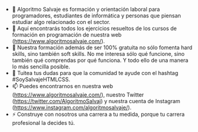 - 👋 Algoritmo Salvaje es formación y orientación laboral para programadores, estudiantes de informática y personas que piensan estudiar algo relacionado con el sector.
- 👀 Aquí encontrarás todos los ejercicios resueltos de los cursos de formación en programación de nuestra web (https://www.algoritmosalvaje.com/).
- 🌱 Nuestra formación además de ser 100% gratuita no sólo fomenta hard skills, sino también soft skills. No me interesa sólo qué funcione, sino también qué comprendas por qué funciona. Y todo ello de una manera lo más sencilla posible.
- 💞️ Tuitea tus dudas para que la comunidad te ayude con el hashtag #SoySalvajeHTMLCSS. 
- 📫 Puedes encontrarnos en nuestra web (https://www.algoritmosalvaje.com/), nuestro Twitter (https://twitter.com/AlgoritmoSalvaj) y nuestra cuenta de Instagram (https://www.instagram.com/algoritmosalvaje/).
- ⚡ Construye con nosotros una carrera a tu medida, porque tu carrera profesional la decides tú.

<!---
AlgoritmoSalvaje/AlgoritmoSalvaje is a ✨ special ✨ repository because its `README.md` (this file) appears on your GitHub profile.
You can click the Preview link to take a look at your changes.
--->
